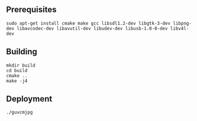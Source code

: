 ## Prerequisites

```
sudo apt-get install cmake make gcc libsdl1.2-dev libgtk-3-dev libpng-dev libavcodec-dev libavutil-dev libudev-dev libusb-1.0-0-dev libv4l-dev
```

## Building

```
mkdir build
cd build
cmake ..
make -j4
```

## Deployment

```
./guvcmjpg
```
